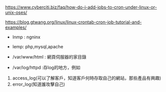 https://www.cyberciti.biz/faq/how-do-i-add-jobs-to-cron-under-linux-or-unix-oses/

https://blog.gtwang.org/linux/linux-crontab-cron-job-tutorial-and-examples/

* lnmp : ngninx
* lemp: php,mysql,apache

* /var/www/html : 網頁伺服器的家目錄
* /var/log/httpd :存log的地方，例如
1. access_log(可以了解客戶，知道客戶何時存取自己的網站，那些產品有興趣)
2. error_log(知道誰攻擊自己)

